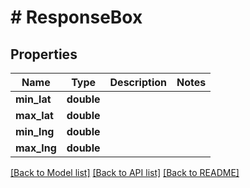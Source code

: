 # # ResponseBox

## Properties

Name | Type | Description | Notes
------------ | ------------- | ------------- | -------------
**min_lat** | **double** |  | 
**max_lat** | **double** |  | 
**min_lng** | **double** |  | 
**max_lng** | **double** |  | 

[[Back to Model list]](../../README.md#documentation-for-models) [[Back to API list]](../../README.md#documentation-for-api-endpoints) [[Back to README]](../../README.md)


